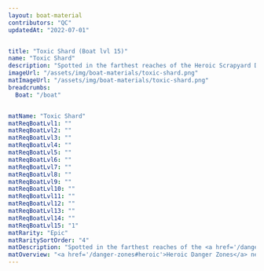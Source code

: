 ```yaml
---
layout: boat-material
contributors: "QC"
updatedAt: "2022-07-01"


title: "Toxic Shard (Boat lvl 15)"
name: "Toxic Shard"
description: "Spotted in the farthest reaches of the Heroic Scrapyard Danger Zone and marked on your map - Heroic Danger Zones need to be unlocked by progressing the Story Quests"
imageUrl: "/assets/img/boat-materials/toxic-shard.png"
matImageUrl: "/assets/img/boat-materials/toxic-shard.png"
breadcrumbs:
  Boat: "/boat"


matName: "Toxic Shard"
matReqBoatLvl1: ""
matReqBoatLvl2: ""
matReqBoatLvl3: ""
matReqBoatLvl4: ""
matReqBoatLvl5: ""
matReqBoatLvl6: ""
matReqBoatLvl7: ""
matReqBoatLvl8: ""
matReqBoatLvl9: ""
matReqBoatLvl10: ""
matReqBoatLvl11: ""
matReqBoatLvl12: ""
matReqBoatLvl13: ""
matReqBoatLvl14: ""
matReqBoatLvl15: "1"
matRarity: "Epic"
matRaritySortOrder: "4"
matDescription: "Spotted in the farthest reaches of the <a href='/danger-zones#heroic'>Heroic Scrapyard Danger Zone</a> and marked on your map"
matOverview: "<a href='/danger-zones#heroic'>Heroic Danger Zones</a> need to be unlocked by progressing the <a href='/story'>Story Quests</a>"
---
```



